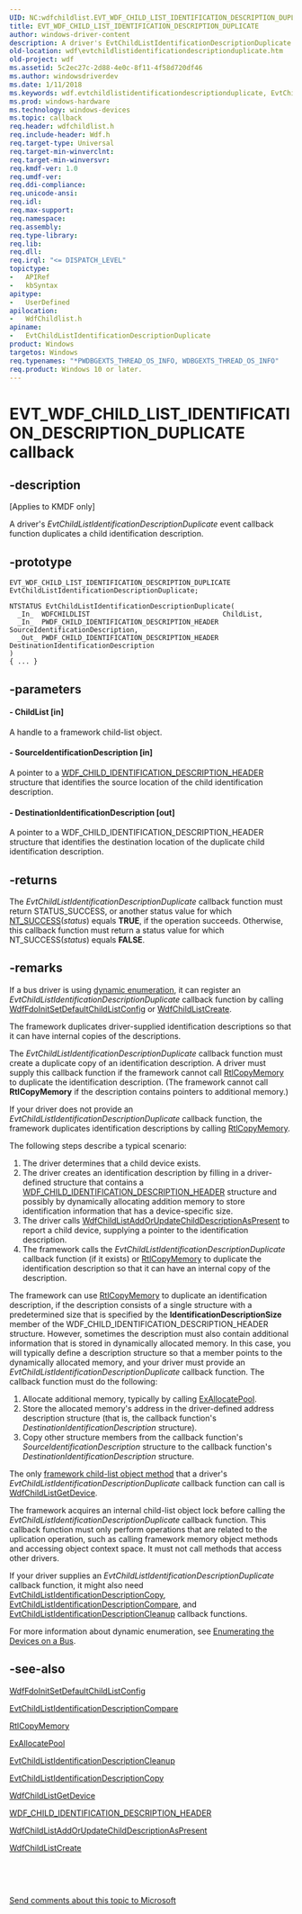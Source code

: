 ```yaml
---
UID: NC:wdfchildlist.EVT_WDF_CHILD_LIST_IDENTIFICATION_DESCRIPTION_DUPLICATE
title: EVT_WDF_CHILD_LIST_IDENTIFICATION_DESCRIPTION_DUPLICATE
author: windows-driver-content
description: A driver's EvtChildListIdentificationDescriptionDuplicate event callback function duplicates a child identification description.
old-location: wdf\evtchildlistidentificationdescriptionduplicate.htm
old-project: wdf
ms.assetid: 5c2ec27c-2d88-4e0c-8f11-4f58d720df46
ms.author: windowsdriverdev
ms.date: 1/11/2018
ms.keywords: wdf.evtchildlistidentificationdescriptionduplicate, EvtChildListIdentificationDescriptionDuplicate callback function, EvtChildListIdentificationDescriptionDuplicate, EVT_WDF_CHILD_LIST_IDENTIFICATION_DESCRIPTION_DUPLICATE, EVT_WDF_CHILD_LIST_IDENTIFICATION_DESCRIPTION_DUPLICATE, wdfchildlist/EvtChildListIdentificationDescriptionDuplicate, DFDeviceObjectChildListRef_3ee2ef4e-8131-454a-b821-19eb5de4c8f9.xml, kmdf.evtchildlistidentificationdescriptionduplicate
ms.prod: windows-hardware
ms.technology: windows-devices
ms.topic: callback
req.header: wdfchildlist.h
req.include-header: Wdf.h
req.target-type: Universal
req.target-min-winverclnt: 
req.target-min-winversvr: 
req.kmdf-ver: 1.0
req.umdf-ver: 
req.ddi-compliance: 
req.unicode-ansi: 
req.idl: 
req.max-support: 
req.namespace: 
req.assembly: 
req.type-library: 
req.lib: 
req.dll: 
req.irql: "<= DISPATCH_LEVEL"
topictype:
-	APIRef
-	kbSyntax
apitype:
-	UserDefined
apilocation:
-	WdfChildlist.h
apiname:
-	EvtChildListIdentificationDescriptionDuplicate
product: Windows
targetos: Windows
req.typenames: "*PWDBGEXTS_THREAD_OS_INFO, WDBGEXTS_THREAD_OS_INFO"
req.product: Windows 10 or later.
---
```


# EVT_WDF_CHILD_LIST_IDENTIFICATION_DESCRIPTION_DUPLICATE callback


## -description


<p class="CCE_Message">[Applies to KMDF only]

A driver's <i>EvtChildListIdentificationDescriptionDuplicate</i> event callback function duplicates a child identification description.


## -prototype


````
EVT_WDF_CHILD_LIST_IDENTIFICATION_DESCRIPTION_DUPLICATE EvtChildListIdentificationDescriptionDuplicate;

NTSTATUS EvtChildListIdentificationDescriptionDuplicate(
  _In_  WDFCHILDLIST                                 ChildList,
  _In_  PWDF_CHILD_IDENTIFICATION_DESCRIPTION_HEADER SourceIdentificationDescription,
  _Out_ PWDF_CHILD_IDENTIFICATION_DESCRIPTION_HEADER DestinationIdentificationDescription
)
{ ... }
````


## -parameters




#### - ChildList [in]

A handle to a framework child-list object.


#### - SourceIdentificationDescription [in]

A pointer to a <a href="..\wdfchildlist\ns-wdfchildlist-_wdf_child_identification_description_header.md">WDF_CHILD_IDENTIFICATION_DESCRIPTION_HEADER</a> structure that identifies the source location of the child identification description.


#### - DestinationIdentificationDescription [out]

A pointer to a WDF_CHILD_IDENTIFICATION_DESCRIPTION_HEADER structure that identifies the destination location of the duplicate child identification description.


## -returns


The <i>EvtChildListIdentificationDescriptionDuplicate</i> callback function must return STATUS_SUCCESS, or another status value for which <a href="https://msdn.microsoft.com/fe823930-e3ff-4c95-a640-bb6470c95d1d">NT_SUCCESS</a>(<i>status</i>) equals <b>TRUE</b>, if the operation succeeds. Otherwise, this callback function must return a status value for which NT_SUCCESS(<i>status</i>) equals <b>FALSE</b>. 



## -remarks


If a bus driver is using <a href="https://docs.microsoft.com/en-us/windows-hardware/drivers/wdf/dynamic-enumeration">dynamic enumeration</a>, it can register an <i>EvtChildListIdentificationDescriptionDuplicate</i> callback function by calling <a href="..\wdffdo\nf-wdffdo-wdffdoinitsetdefaultchildlistconfig.md">WdfFdoInitSetDefaultChildListConfig</a> or <a href="..\wdfchildlist\nf-wdfchildlist-wdfchildlistcreate.md">WdfChildListCreate</a>.

The framework duplicates driver-supplied identification descriptions so that it can have internal copies of the descriptions.

The <i>EvtChildListIdentificationDescriptionDuplicate</i> callback function must create a duplicate copy of an identification description. A driver must supply this callback function if the framework cannot call <a href="..\wdm\nf-wdm-rtlcopymemory.md">RtlCopyMemory</a> to duplicate the identification description. (The framework cannot call <b>RtlCopyMemory</b> if the description contains pointers to additional memory.)

If your driver does not provide an <i>EvtChildListIdentificationDescriptionDuplicate</i> callback function, the framework duplicates identification descriptions by calling <a href="..\wdm\nf-wdm-rtlcopymemory.md">RtlCopyMemory</a>.

The following steps describe a typical scenario:
<ol>
<li>
The driver determines that a child device exists.

</li>
<li>
The driver creates an identification description by filling in a driver-defined structure that contains a <a href="..\wdfchildlist\ns-wdfchildlist-_wdf_child_identification_description_header.md">WDF_CHILD_IDENTIFICATION_DESCRIPTION_HEADER</a> structure and possibly by dynamically allocating addition memory to store identification information that has a device-specific size. 

</li>
<li>
The driver calls <a href="..\wdfchildlist\nf-wdfchildlist-wdfchildlistaddorupdatechilddescriptionaspresent.md">WdfChildListAddOrUpdateChildDescriptionAsPresent</a> to report a child device, supplying a pointer to the identification description. 

</li>
<li>
The framework calls the <i>EvtChildListIdentificationDescriptionDuplicate</i> callback function (if it exists) or <a href="..\wdm\nf-wdm-rtlcopymemory.md">RtlCopyMemory</a> to duplicate the identification description so that it can have an internal copy of the description.

</li>
</ol>The framework can use <a href="..\wdm\nf-wdm-rtlcopymemory.md">RtlCopyMemory</a> to duplicate an identification description, if the description consists of a single structure with a predetermined size that is specified by the <b>IdentificationDescriptionSize</b> member of the WDF_CHILD_IDENTIFICATION_DESCRIPTION_HEADER structure. However, sometimes the description must also contain additional information that is stored in dynamically allocated memory. In this case, you will typically define a description structure so that a member points to the dynamically allocated memory, and your driver must provide an <i>EvtChildListIdentificationDescriptionDuplicate</i> callback function. The callback function must do the following:
<ol>
<li>
Allocate additional memory, typically by calling <a href="..\wdm\nf-wdm-exallocatepool.md">ExAllocatePool</a>.

</li>
<li>
Store the allocated memory's address in the driver-defined address description structure (that is, the callback function's <i>DestinationIdentificationDescription</i> structure).

</li>
<li>
Copy other structure members from the callback function's <i>SourceIdentificationDescription</i> structure to the callback function's <i>DestinationIdentificationDescription</i> structure.

</li>
</ol>The only <a href="https://msdn.microsoft.com/BFD91F00-5D35-4AF8-A6B6-F27DF64605D8">framework child-list object method</a> that a driver's <i>EvtChildListIdentificationDescriptionDuplicate</i> callback function can call is <a href="..\wdfchildlist\nf-wdfchildlist-wdfchildlistgetdevice.md">WdfChildListGetDevice</a>.

The framework acquires an internal child-list object lock before calling the <i>EvtChildListIdentificationDescriptionDuplicate</i> callback function. This callback function must only perform operations that are related to the uplication operation, such as calling framework memory object methods and accessing object context space. It must not call methods that access other drivers.

If your driver supplies an <i>EvtChildListIdentificationDescriptionDuplicate</i> callback function, it might also need <a href="..\wdfchildlist\nc-wdfchildlist-evt_wdf_child_list_identification_description_copy.md">EvtChildListIdentificationDescriptionCopy</a>, <a href="..\wdfchildlist\nc-wdfchildlist-evt_wdf_child_list_identification_description_compare.md">EvtChildListIdentificationDescriptionCompare</a>, and <a href="..\wdfchildlist\nc-wdfchildlist-evt_wdf_child_list_identification_description_cleanup.md">EvtChildListIdentificationDescriptionCleanup</a> callback functions.

For more information about dynamic enumeration, see <a href="https://docs.microsoft.com/en-us/windows-hardware/drivers/wdf/enumerating-the-devices-on-a-bus">Enumerating the Devices on a Bus</a>.



## -see-also

<a href="..\wdffdo\nf-wdffdo-wdffdoinitsetdefaultchildlistconfig.md">WdfFdoInitSetDefaultChildListConfig</a>

<a href="..\wdfchildlist\nc-wdfchildlist-evt_wdf_child_list_identification_description_compare.md">EvtChildListIdentificationDescriptionCompare</a>

<a href="..\wdm\nf-wdm-rtlcopymemory.md">RtlCopyMemory</a>

<a href="..\wdm\nf-wdm-exallocatepool.md">ExAllocatePool</a>

<a href="..\wdfchildlist\nc-wdfchildlist-evt_wdf_child_list_identification_description_cleanup.md">EvtChildListIdentificationDescriptionCleanup</a>

<a href="..\wdfchildlist\nc-wdfchildlist-evt_wdf_child_list_identification_description_copy.md">EvtChildListIdentificationDescriptionCopy</a>

<a href="..\wdfchildlist\nf-wdfchildlist-wdfchildlistgetdevice.md">WdfChildListGetDevice</a>

<a href="..\wdfchildlist\ns-wdfchildlist-_wdf_child_identification_description_header.md">WDF_CHILD_IDENTIFICATION_DESCRIPTION_HEADER</a>

<a href="..\wdfchildlist\nf-wdfchildlist-wdfchildlistaddorupdatechilddescriptionaspresent.md">WdfChildListAddOrUpdateChildDescriptionAsPresent</a>

<a href="..\wdfchildlist\nf-wdfchildlist-wdfchildlistcreate.md">WdfChildListCreate</a>

 

 

<a href="mailto:wsddocfb@microsoft.com?subject=Documentation%20feedback [wdf\wdf]:%20EVT_WDF_CHILD_LIST_IDENTIFICATION_DESCRIPTION_DUPLICATE callback function%20 RELEASE:%20(1/11/2018)&amp;body=%0A%0APRIVACY STATEMENT%0A%0AWe use your feedback to improve the documentation. We don't use your email address for any other purpose, and we'll remove your email address from our system after the issue that you're reporting is fixed. While we're working to fix this issue, we might send you an email message to ask for more info. Later, we might also send you an email message to let you know that we've addressed your feedback.%0A%0AFor more info about Microsoft's privacy policy, see http://privacy.microsoft.com/en-us/default.aspx." title="Send comments about this topic to Microsoft">Send comments about this topic to Microsoft</a>

